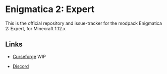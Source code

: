 <h1>Enigmatica 2: Expert</h1>

This is the official repository and issue-tracker for the modpack Enigmatica 2: Expert, for Minecraft 1.12.x


<h2>Links</h2>

* [Curseforge]() WIP

* [Discord](https://discord.gg/HnWNd7X)
